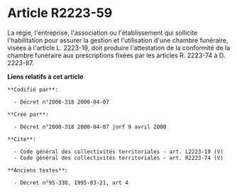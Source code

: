 # Article R2223-59

La régie, l'entreprise, l'association ou l'établissement qui sollicite l'habilitation pour assurer la gestion et
l'utilisation d'une chambre funéraire, visées à l'article L. 2223-19, doit produire l'attestation de la conformité de la
chambre funéraire aux prescriptions fixées par les articles R. 2223-74 à D. 2223-87.

**Liens relatifs à cet article**

	**Codifié par**:

	  - Décret n°2000-318 2000-04-07

	**Créé par**:

	  - Décret n°2000-318 2000-04-07 jorf 9 avril 2000

	**Cite**:

	  - Code général des collectivités territoriales - art. L2223-19 (V)
	  - Code général des collectivités territoriales - art. R2223-74 (V)

	**Anciens textes**:

	  - Décret n°95-330, 1995-03-21, art 4
